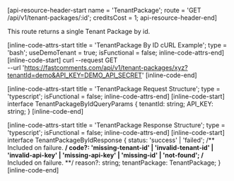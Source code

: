 [api-resource-header-start name = 'TenantPackage'; route = 'GET /api/v1/tenant-packages/:id'; creditsCost = 1; api-resource-header-end]

This route returns a single Tenant Package by id.

[inline-code-attrs-start title = 'TenantPackage By ID cURL Example'; type = 'bash'; useDemoTenant = true; isFunctional = false; inline-code-attrs-end]
[inline-code-start]
curl --request GET \
  --url 'https://fastcomments.com/api/v1/tenant-packages/xyz?tenantId=demo&API_KEY=DEMO_API_SECRET'
[inline-code-end]

[inline-code-attrs-start title = 'TenantPackage Request Structure'; type = 'typescript'; isFunctional = false; inline-code-attrs-end]
[inline-code-start]
interface TenantPackageByIdQueryParams {
    tenantId: string;
    API_KEY: string;
}
[inline-code-end]

[inline-code-attrs-start title = 'TenantPackage Response Structure'; type = 'typescript'; isFunctional = false; inline-code-attrs-end]
[inline-code-start]
interface TenantPackageByIdResponse {
    status: 'success' | 'failed';
    /** Included on failure. **/
    code?: 'missing-tenant-id' | 'invalid-tenant-id' | 'invalid-api-key' | 'missing-api-key' | 'missing-id' | 'not-found';
    /** Included on failure. **/
    reason?: string;
    tenantPackage: TenantPackage;
}
[inline-code-end]
